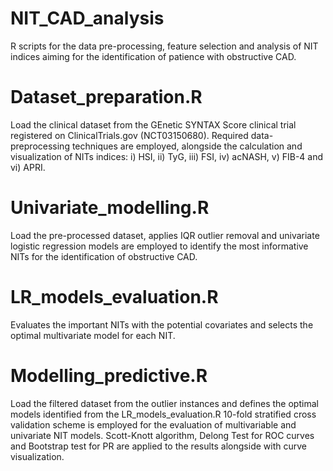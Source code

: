 # NIT_CAD_analysis
R scripts for the data pre-processing, feature selection and analysis of NIT indices aiming for the identification of patience with obstructive CAD.

# Dataset_preparation.R
Load the clinical dataset from the GEnetic SYNTAX Score clinical trial registered on ClinicalTrials.gov (NCT03150680). Required data-preprocessing techniques are employed, alongside the calculation and visualization of NITs indices:  i) HSI, ii) TyG,
iii) FSI, iv) acNASH, v) FIB-4 and vi) APRI.

# Univariate_modelling.R
Load the pre-processed dataset, applies IQR outlier removal and univariate logistic regression models are employed to identify the most informative NITs for the identification of obstructive CAD.

# LR_models_evaluation.R
Evaluates the important NITs with the potential covariates and selects the optimal multivariate model for each NIT.

# Modelling_predictive.R
Load the filtered dataset from the outlier instances and defines the optimal models identified from the LR_models_evaluation.R
10-fold stratified cross validation scheme is employed for the evaluation of multivariable and univariate NIT models. 
Scott-Knott algorithm, Delong Test for ROC curves and Bootstrap test for PR are applied to the results alongside with curve visualization.
